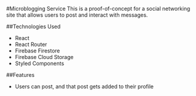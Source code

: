 #Microblogging Service
This is a proof-of-concept for a social networking site that allows users to post and interact with messages.

##Technologies Used

- React
- React Router
- Firebase Firestore
- Firebase Cloud Storage
- Styled Components

##Features

- Users can post, and that post gets added to their profile
